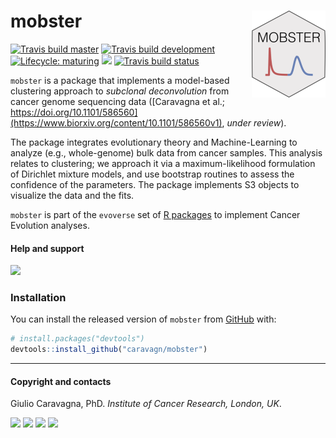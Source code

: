 
# mobster <a href='https://caravagn.github.io/mobster'><img src='man/figures/logo.png' align="right" height="139" /></a>

<!-- badges: start -->

[![Travis build
master](https://travis-ci.org/caravagn/mobster.svg?branch=master)](https://travis-ci.org/caravagn/mobster)
[![Travis build
development](https://travis-ci.org/caravagn/MOBSTER.svg?branch=development)](https://travis-ci.org/caravagn/MOBSTER)
[![Lifecycle:
maturing](https://img.shields.io/badge/lifecycle-maturing-blue.svg)](https://www.tidyverse.org/lifecycle/#maturing)
[![](https://img.shields.io/badge/Part%20of-evoverse-blue.svg)](https://caravagn.github.io/evoverse)
[![Travis build
status](https://travis-ci.org/caravagn/MOBSTER.svg?branch=development)](https://travis-ci.org/caravagn/MOBSTER)
<!-- badges: end -->

`mobster` is a package that implements a model-based clustering approach
to *subclonal deconvolution* from cancer genome sequencing data
([Caravagna et al.;
https://doi.org/10.1101/586560](https://www.biorxiv.org/content/10.1101/586560v1),
*under review*).

The package integrates evolutionary theory and Machine-Learning to
analyze (e.g., whole-genome) bulk data from cancer samples. This
analysis relates to clustering; we approach it via a maximum-likelihood
formulation of Dirichlet mixture models, and use bootstrap routines to
assess the confidence of the parameters. The package implements S3
objects to visualize the data and the fits.

`mobster` is part of the `evoverse` set of [R
packages](https://caravagn.github.io/evoverse) to implement Cancer
Evolution
analyses.

#### Help and support

[![](https://img.shields.io/badge/GitHub%20Pages-https://caravagn.github.io/mobster/-steelblue.svg)](https://caravagn.github.io/mobster)

### Installation

You can install the released version of `mobster` from
[GitHub](https://github.com/) with:

``` r
# install.packages("devtools")
devtools::install_github("caravagn/mobster")
```

-----

#### Copyright and contacts

Giulio Caravagna, PhD. *Institute of Cancer Research, London,
UK*.

[![](https://img.shields.io/badge/Email-gcaravagn@gmail.com-informational.svg?style=social)](mailto:gcaravagn@gmail.com)
[![](https://img.shields.io/badge/caravagn-informational.svg?style=social&logo=GitHub)](https://github.com/caravagn)
[![](https://img.shields.io/badge/@gcaravagna-informational.svg?style=social&logo=Twitter)](https://twitter.com/gcaravagna)
[![](https://img.shields.io/badge/Homepage-informational.svg?style=social&logo=Google)](https://sites.google.com/site/giuliocaravagna/)
